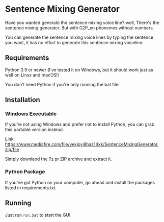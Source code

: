 # Sentence Mixing Generator

Have you wanted generate the sentence mixing voice line? well, There's the sentence mixing generator. But with G2P_en phonemes without numbers.

You can generate the sentence mixing voice lines by typing the sentence you want, it has no effort to generate this sentence mixing voiceline.

## Requirements
Python 3.9 or newer (I’ve tested it on Windows, but it should work just as well on Linux and macOS!)

You don't need Python if you're only running the bat file.

## Installation
### Windows Executable
If you’re not using Windows and prefer not to install Python, you can grab this portable version instead.

Link:
https://www.mediafire.com/file/yekjoyi8haz14xk/SentenceMixingGenerator.zip/file

Simply downlaod the 7z pr ZIP archive and extract it.

### Python Package
If you've got Python on your computer, go ahead and install the packages listed in requirements.txt.

## Running
Just run `run.bat` to start the GUI.